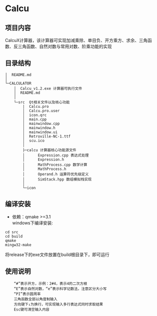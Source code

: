 # Calcu
## 项目内容  
CalcuX计算器，该计算器可实现加减乘除、单目负、开方乘方、求余、三角函数、反三角函数、自然对数与常用对数、阶乘功能的实现
## 目录结构
````
│  README.md
│
└─CALCULATOR
    │  Calcu_v1.2.exe 计算器可执行文件
    │  README.md 
    │
    └─src  Qt相关文件以及核心功能
        |  Calcu.pro
        │  Calcu.pro.user
        │  icon.qrc
        │  main.cpp
        │  mainwindow.cpp
        │  mainwindow.h
        │  mainwindow.ui
        │  Retroville-NC-1.ttf
        │  scu.ico
        │
        ├─calcu 计算器核心功能源文件
        │      Expression.cpp 表达式处理
        │      Expression.h
        │      MathProcess.cpp 数学计算
        │      MathProcess.h
        │      Operand.h 运算符优先级定义
        │      SimStack.hpp 数组模拟栈实现
        │
        └─icon
````

## 编译安装
+ 依赖：qmake >=3.1  
  windows下编译安装:

````
cd src
cd build
qmake
mingw32-make
````
将release下的exe文件放置在build根目录下，即可运行

## 使用说明
        “#”表示开方，示例：2#4，表示4的二次方根
	    “E”表示自然对数，“e”表示科学记数法，注意区分大小写
	    “PI”表示圆周率
        三角函数全部以角度制输入   
	    方向键下↓为换行，可实现输入多行表达式同时求取结果
        Esc键可清空输入内容